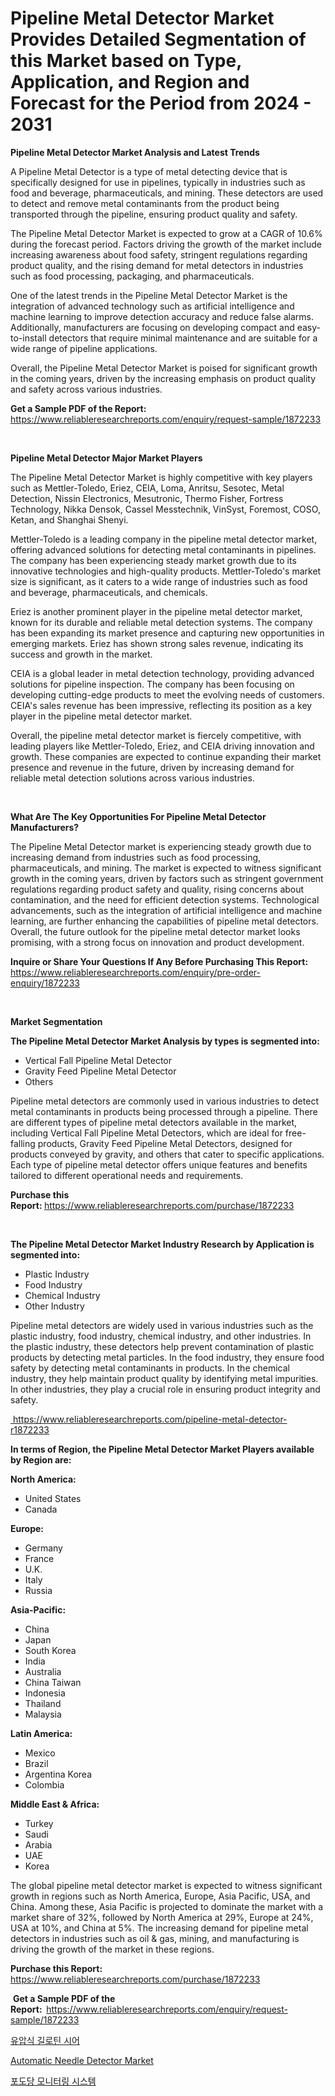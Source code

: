 <p><h1>Pipeline Metal Detector Market Provides Detailed Segmentation of this Market based on Type, Application, and Region and Forecast for the Period from 2024 - 2031</h1></p><p><strong>Pipeline Metal Detector Market Analysis and Latest Trends</strong></p>
<p><p>A Pipeline Metal Detector is a type of metal detecting device that is specifically designed for use in pipelines, typically in industries such as food and beverage, pharmaceuticals, and mining. These detectors are used to detect and remove metal contaminants from the product being transported through the pipeline, ensuring product quality and safety.</p><p>The Pipeline Metal Detector Market is expected to grow at a CAGR of 10.6% during the forecast period. Factors driving the growth of the market include increasing awareness about food safety, stringent regulations regarding product quality, and the rising demand for metal detectors in industries such as food processing, packaging, and pharmaceuticals.</p><p>One of the latest trends in the Pipeline Metal Detector Market is the integration of advanced technology such as artificial intelligence and machine learning to improve detection accuracy and reduce false alarms. Additionally, manufacturers are focusing on developing compact and easy-to-install detectors that require minimal maintenance and are suitable for a wide range of pipeline applications.</p><p>Overall, the Pipeline Metal Detector Market is poised for significant growth in the coming years, driven by the increasing emphasis on product quality and safety across various industries.</p></p>
<p><strong>Get a Sample PDF of the Report:&nbsp;</strong> <a href="https://www.reliableresearchreports.com/enquiry/request-sample/1872233">https://www.reliableresearchreports.com/enquiry/request-sample/1872233</a></p>
<p>&nbsp;</p>
<p><strong>Pipeline Metal Detector Major Market Players</strong></p>
<p><p>The Pipeline Metal Detector Market is highly competitive with key players such as Mettler-Toledo, Eriez, CEIA, Loma, Anritsu, Sesotec, Metal Detection, Nissin Electronics, Mesutronic, Thermo Fisher, Fortress Technology, Nikka Densok, Cassel Messtechnik, VinSyst, Foremost, COSO, Ketan, and Shanghai Shenyi.</p><p>Mettler-Toledo is a leading company in the pipeline metal detector market, offering advanced solutions for detecting metal contaminants in pipelines. The company has been experiencing steady market growth due to its innovative technologies and high-quality products. Mettler-Toledo's market size is significant, as it caters to a wide range of industries such as food and beverage, pharmaceuticals, and chemicals.</p><p>Eriez is another prominent player in the pipeline metal detector market, known for its durable and reliable metal detection systems. The company has been expanding its market presence and capturing new opportunities in emerging markets. Eriez has shown strong sales revenue, indicating its success and growth in the market.</p><p>CEIA is a global leader in metal detection technology, providing advanced solutions for pipeline inspection. The company has been focusing on developing cutting-edge products to meet the evolving needs of customers. CEIA's sales revenue has been impressive, reflecting its position as a key player in the pipeline metal detector market.</p><p>Overall, the pipeline metal detector market is fiercely competitive, with leading players like Mettler-Toledo, Eriez, and CEIA driving innovation and growth. These companies are expected to continue expanding their market presence and revenue in the future, driven by increasing demand for reliable metal detection solutions across various industries.</p></p>
<p>&nbsp;</p>
<p><strong>What Are The Key Opportunities For Pipeline Metal Detector Manufacturers?</strong></p>
<p><p>The Pipeline Metal Detector market is experiencing steady growth due to increasing demand from industries such as food processing, pharmaceuticals, and mining. The market is expected to witness significant growth in the coming years, driven by factors such as stringent government regulations regarding product safety and quality, rising concerns about contamination, and the need for efficient detection systems. Technological advancements, such as the integration of artificial intelligence and machine learning, are further enhancing the capabilities of pipeline metal detectors. Overall, the future outlook for the pipeline metal detector market looks promising, with a strong focus on innovation and product development.</p></p>
<p><strong>Inquire or Share Your Questions If Any Before Purchasing This Report:</strong> <a href="https://www.reliableresearchreports.com/enquiry/pre-order-enquiry/1872233">https://www.reliableresearchreports.com/enquiry/pre-order-enquiry/1872233</a></p>
<p>&nbsp;</p>
<p><strong>Market Segmentation</strong></p>
<p><strong>The Pipeline Metal Detector Market Analysis by types is segmented into:</strong></p>
<p><ul><li>Vertical Fall Pipeline Metal Detector</li><li>Gravity Feed Pipeline Metal Detector</li><li>Others</li></ul></p>
<p><p>Pipeline metal detectors are commonly used in various industries to detect metal contaminants in products being processed through a pipeline. There are different types of pipeline metal detectors available in the market, including Vertical Fall Pipeline Metal Detectors, which are ideal for free-falling products, Gravity Feed Pipeline Metal Detectors, designed for products conveyed by gravity, and others that cater to specific applications. Each type of pipeline metal detector offers unique features and benefits tailored to different operational needs and requirements.</p></p>
<p><strong>Purchase this Report:&nbsp;</strong><a href="https://www.reliableresearchreports.com/purchase/1872233">https://www.reliableresearchreports.com/purchase/1872233</a></p>
<p>&nbsp;</p>
<p><strong>The Pipeline Metal Detector Market Industry Research by Application is segmented into:</strong></p>
<p><ul><li>Plastic Industry</li><li>Food Industry</li><li>Chemical Industry</li><li>Other Industry</li></ul></p>
<p><p>Pipeline metal detectors are widely used in various industries such as the plastic industry, food industry, chemical industry, and other industries. In the plastic industry, these detectors help prevent contamination of plastic products by detecting metal particles. In the food industry, they ensure food safety by detecting metal contaminants in products. In the chemical industry, they help maintain product quality by identifying metal impurities. In other industries, they play a crucial role in ensuring product integrity and safety.</p></p>
<p><a href="https://www.reliableresearchreports.com/pipeline-metal-detector-r1872233">&nbsp;https://www.reliableresearchreports.com/pipeline-metal-detector-r1872233</a></p>
<p><strong>In terms of Region, the Pipeline Metal Detector Market Players available by Region are:</strong></p>
<p>
    <p> <strong> North America: </strong>
        <ul>
            <li>United States</li>
            <li>Canada</li>
        </ul>
        </p> 
    <p> <strong> Europe: </strong>
        <ul>
            <li>Germany</li>
            <li>France</li>
            <li>U.K.</li>
            <li>Italy</li>
            <li>Russia</li>
        </ul>
        </p> 
    <p> <strong> Asia-Pacific: </strong>
        <ul>
            <li>China</li>
            <li>Japan</li>
            <li>South Korea</li>
            <li>India</li>
            <li>Australia</li>
            <li>China Taiwan</li>
            <li>Indonesia</li>
            <li>Thailand</li>
            <li>Malaysia</li>
        </ul>
        </p> 
    <p> <strong> Latin America: </strong>
        <ul>
            <li>Mexico</li>
            <li>Brazil</li>
            <li>Argentina Korea</li>
            <li>Colombia</li>
        </ul>
        </p> 
    <p> <strong> Middle East & Africa: </strong>
        <ul>
            <li>Turkey</li>
            <li>Saudi</li>
            <li>Arabia</li>
            <li>UAE</li>
            <li>Korea</li>
        </ul>
    </p>
    </p>
<p><p>The global pipeline metal detector market is expected to witness significant growth in regions such as North America, Europe, Asia Pacific, USA, and China. Among these, Asia Pacific is projected to dominate the market with a market share of 32%, followed by North America at 29%, Europe at 24%, USA at 10%, and China at 5%. The increasing demand for pipeline metal detectors in industries such as oil & gas, mining, and manufacturing is driving the growth of the market in these regions.</p></p>
<p><strong>Purchase this Report: </strong><a href="https://www.reliableresearchreports.com/purchase/1872233">https://www.reliableresearchreports.com/purchase/1872233</a></p>
<p>&nbsp;<strong>Get a Sample PDF of the Report:&nbsp;&nbsp;</strong><a href="https://www.reliableresearchreports.com/enquiry/request-sample/1872233">https://www.reliableresearchreports.com/enquiry/request-sample/1872233</a></p>
<p><strong></strong></p>
<p><p><a href="https://medium.com/@matthiasdkins856/%EC%88%98%EC%95%95-%EC%A0%88%EB%8B%A8%EA%B8%B0-%EC%8B%9C%EC%9E%A5-%EA%B7%9C%EB%AA%A8-%EC%8B%9C%EC%9E%A5-%EC%A0%84%EB%A7%9D-%EB%B0%8F-%EC%8B%9C%EC%9E%A5-%EC%98%88%EC%B8%A1-2024%EB%85%84%EB%B6%80%ED%84%B0-2031%EB%85%84%EA%B9%8C%EC%A7%80-9e16abcf02d2">유압식 길로틴 시어</a></p><p><a href="https://github.com/RoccoManning/Market-Research-Report-List-4/blob/main/automatic-needle-detector-market.md">Automatic Needle Detector Market</a></p><p><a href="https://medium.com/@margrethowe2016/%EA%B8%80%EB%A3%A8%EC%BD%94%EC%8A%A4-%EB%AA%A8%EB%8B%88%ED%84%B0%EB%A7%81-%EC%8B%9C%EC%8A%A4%ED%85%9C-%EC%8B%9C%EC%9E%A5%EC%9D%80-%EC%8B%9C%EC%9E%A5-%EC%A0%90%EC%9C%A0%EC%9C%A8-%ED%81%AC%EA%B8%B0-%EB%B0%8F-2031%EB%85%84%EA%B9%8C%EC%A7%80%EC%9D%98-%EC%98%88%EC%83%81-%EC%98%88%EC%B8%A1%EC%97%90-%EC%B4%88%EC%A0%90%EC%9D%84-%EB%A7%9E%EC%B6%A5%EB%8B%88%EB%8B%A4-0245cbafdb42">포도당 모니터링 시스템</a></p></p>